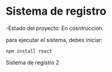 <h1>Sistema de registro</h1>

-Estado del proyecto: En cosntruccion.

para ejecutar el sistema, debes iniciar:

```npm install react```

Sistema de registro 2

